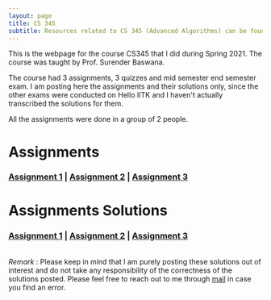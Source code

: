 ```yaml
---
layout: page
title: CS 345
subtitle: Resources related to CS 345 (Advanced Algorithms) can be found here
---
```


This is the webpage for the course CS345 that I did during Spring 2021. The course was taught by Prof. Surender Baswana.   

The course had 3 assignments, 3 quizzes and mid semester end semester exam. I am posting here the assignments and their solutions only, since the other exams were conducted on Hello IITK and I haven't actually transcribed the solutions for them. 

All the assignments were done in a group of 2 people.

# Assignments
### [Assignment 1](/blog/iitk-resources/cs-345/1628614126_Assignment_1_2021.pdf) | [Assignment 2](/blog/iitk-resources/cs-345/d726d4669388067af9e6a2bb9b420ead1f8511ddffeec4112bce0fb2b15c4783_Assignment_2_2021.pdf) | [Assignment 3](/blog/iitk-resources/cs-345/c03b1e6b24d6d8d8d6c934f4ebf37cc8fe504b49d31db350cc90890f8a057b10_Assignment_3_2021.pdf)

# Assignments Solutions
### [Assignment 1](/blog/iitk-resources/cs-345/D_1_190057_191178.pdf) | [Assignment 2](/blog/iitk-resources/cs-345/D_2_190057_191178.pdf) | [Assignment 3](/blog/iitk-resources/cs-345/Assign_3_190057_191178.pdf)  

\
_Remark_ : Please keep in mind that I am purely posting these solutions out of interest and do not take any responsibility of the correctness of the solutions posted. Please feel free to reach out to me through [mail](ygoswami@iitk.ac.in) in case you find an error.


